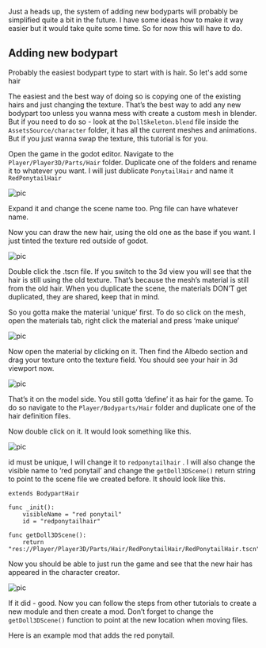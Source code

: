 Just a heads up, the system of adding new bodyparts will probably be simplified quite a bit in the future. I have some ideas how to make it way easier but it would take quite some time. So for now this will have to do.

## Adding new bodypart
Probably the easiest bodypart type to start with is hair. So let's add some hair

The easiest and the best way of doing so is copying one of the existing hairs and just changing the texture. That’s the best way to add any new bodypart too unless you wanna mess with create a custom mesh in blender. But if you need to do so - look at the `DollSkeleton.blend` file inside the `AssetsSource/character` folder, it has all the current meshes and animations. But if you just wanna swap the texture, this tutorial is for you.

Open the game in the godot editor. Navigate to the `Player/Player3D/Parts/Hair` folder. Duplicate one of the folders and rename it to whatever you want. I will just dublicate `PonytailHair` and name it `RedPonytailHair`

![pic](https://user-images.githubusercontent.com/14040378/190865371-a64c5388-55dd-4f4b-a666-b133bbebeef4.png)

Expand it and change the scene name too. Png file can have whatever name.

Now you can draw the new hair, using the old one as the base if you want. I just tinted the texture red outside of godot.

![pic](https://user-images.githubusercontent.com/14040378/190865500-0ba2d2c7-3e7c-4479-93bb-3c8787b8980e.png)

Double click the .tscn file. If you switch to the 3d view you will see that the hair is still using the old texture. That’s because the mesh’s material is still from the old hair. When you duplicate the scene, the materials DON’T get duplicated, they are shared, keep that in mind.

So you gotta make the material ‘unique’ first. To do so click on the mesh, open the materials tab, right click the material and press ‘make unique’

![pic](https://user-images.githubusercontent.com/14040378/190865718-ab231cea-987c-4c16-8b8b-57cee41b32b2.png)

Now open the material by clicking on it. Then find the Albedo section and drag your texture onto the texture field. You should see your hair in 3d viewport now.

![pic](https://user-images.githubusercontent.com/14040378/190865931-7dce58c2-ba27-42c7-8aaa-1f27c6a8cbef.png)

That’s it on the model side. You still gotta ‘define’ it as hair for the game. To do so navigate to the `Player/Bodyparts/Hair` folder and duplicate one of the hair definition files.

Now double click on it. It would look something like this.

![pic](https://user-images.githubusercontent.com/14040378/190866015-aeba4627-50e7-4e4d-ba70-7186031fbcc5.png)

id must be unique, I will change it to `redponytailhair` . I will also change the visible name to ‘red ponytail’ and change the `getDoll3DScene()` return string to point to the scene file we created before. It should look like this.

```
extends BodypartHair

func _init():
	visibleName = "red ponytail"
	id = "redponytailhair"

func getDoll3DScene():
	return "res://Player/Player3D/Parts/Hair/RedPonytailHair/RedPonytailHair.tscn"

```

Now you should be able to just run the game and see that the new hair has appeared in the character creator.

![pic](https://user-images.githubusercontent.com/14040378/190866131-6d64f3bd-869e-41db-a5e3-751abbe8a455.png)

If it did - good. Now you can follow the steps from other tutorials to create a new module and then create a mod. Don’t forget to change the `getDoll3DScene()` function to point at the new location when moving files.

Here is an example mod that adds the red ponytail.
